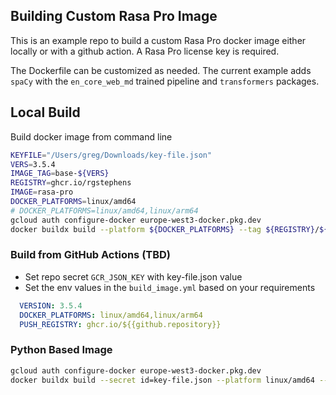 ## Building Custom Rasa Pro Image

This is an example repo to build a custom Rasa Pro docker image either locally or with a github action. A Rasa Pro license key is required.

The Dockerfile can be customized as needed. The current example adds `spaCy` with the `en_core_web_md` trained pipeline and `transformers` packages.

## Local Build

Build docker image from command line

```sh
KEYFILE="/Users/greg/Downloads/key-file.json"
VERS=3.5.4
IMAGE_TAG=base-${VERS}
REGISTRY=ghcr.io/rgstephens
IMAGE=rasa-pro
DOCKER_PLATFORMS=linux/amd64
# DOCKER_PLATFORMS=linux/amd64,linux/arm64
gcloud auth configure-docker europe-west3-docker.pkg.dev
docker buildx build --platform ${DOCKER_PLATFORMS} --tag ${REGISTRY}/${IMAGE}:${VERS} --build-arg VERS=${VERS} . --progress=plain
```

### Build from GitHub Actions (TBD)

- Set repo secret `GCR_JSON_KEY` with key-file.json value
- Set the env values in the `build_image.yml` based on your requirements

```yml
  VERSION: 3.5.4
  DOCKER_PLATFORMS: linux/amd64,linux/arm64
  PUSH_REGISTRY: ghcr.io/${{github.repository}}
```

### Python Based Image

```sh
gcloud auth configure-docker europe-west3-docker.pkg.dev
docker buildx build --secret id=key-file.json --platform linux/amd64 --tag stephens/rasa-pro:3.5.3 . --progress=plain
```
